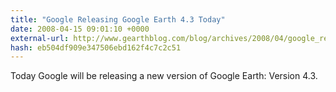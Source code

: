```yaml
---
title: "Google Releasing Google Earth 4.3 Today"
date: 2008-04-15 09:01:10 +0000
external-url: http://www.gearthblog.com/blog/archives/2008/04/google_releasing_google_earth_43_to.html
hash: eb504df909e347506ebd162f4c7c2c51
---
```


Today Google will be releasing a new version of Google Earth: Version 4.3.
